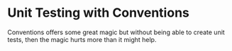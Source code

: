 ﻿# Unit Testing with Conventions
Conventions offers some great magic but without being able to create unit tests, then the magic hurts more than it might help.



